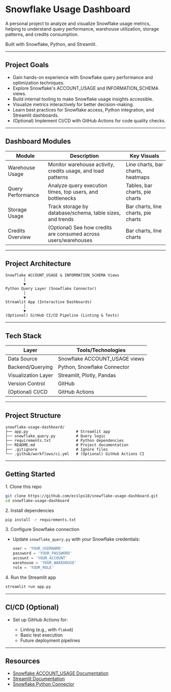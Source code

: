 # Snowflake Usage Dashboard

A personal project to analyze and visualize Snowflake usage metrics, helping to understand query performance, warehouse utilization, storage patterns, and credits consumption.

Built with Snowflake, Python, and Streamlit.

---

## Project Goals

* Gain hands-on experience with Snowflake query performance and optimization techniques.
* Explore Snowflake's ACCOUNT\_USAGE and INFORMATION\_SCHEMA views.
* Build internal tooling to make Snowflake usage insights accessible.
* Visualize metrics interactively for better decision-making.
* Learn best practices for Snowflake access, Python integration, and Streamlit dashboards.
* (Optional) Implement CI/CD with GitHub Actions for code quality checks.

---

## Dashboard Modules

| Module                    | Description                                                     | Key Visuals                         |
| ------------------------- | --------------------------------------------------------------- | ----------------------------------- |
| Warehouse Usage   | Monitor warehouse activity, credits usage, and load patterns    | Line charts, bar charts, heatmaps   |
| Query Performance | Analyze query execution times, top users, and bottlenecks       | Tables, bar charts, pie charts      |
| Storage Usage     | Track storage by database/schema, table sizes, and trends       | Bar charts, line charts, pie charts |
| Credits Overview  | (Optional) See how credits are consumed across users/warehouses | Bar charts, line charts             |

---

## Project Architecture

```
Snowflake ACCOUNT_USAGE & INFORMATION_SCHEMA Views
        │
        ▼
Python Query Layer (Snowflake Connector)
        │
        ▼
Streamlit App (Interactive Dashboards)
        │
        ▼
(Optional) GitHub CI/CD Pipeline (Linting & Tests)
```

---

## Tech Stack

| Layer               | Tools/Technologies             |
| ------------------- | ------------------------------ |
| Data Source         | Snowflake ACCOUNT\_USAGE views |
| Backend/Querying    | Python, Snowflake Connector    |
| Visualization Layer | Streamlit, Plotly, Pandas      |
| Version Control     | GitHub                         |
| (Optional) CI/CD    | GitHub Actions                 |

---

## Project Structure

```
snowflake-usage-dashboard/
├── app.py                     # Streamlit app
├── snowflake_query.py         # Query logic
├── requirements.txt           # Python dependencies
├── README.md                  # Project documentation
├── .gitignore                 # Ignore files
└── .github/workflows/ci.yml   # (Optional) GitHub Actions CI
```

---

## Getting Started

1️. Clone this repo

```bash
git clone https://github.com/ecslps18/snowflake-usage-dashboard.git
cd snowflake-usage-dashboard
```

2️. Install dependencies

```bash
pip install -r requirements.txt
```

3️. Configure Snowflake connection

* Update `snowflake_query.py` with your Snowflake credentials:

  ```python
  user = 'YOUR_USERNAME'
  password = 'YOUR_PASSWORD'
  account = 'YOUR_ACCOUNT'
  warehouse = 'YOUR_WAREHOUSE'
  role = 'YOUR_ROLE'
  ```

4️. Run the Streamlit app

```bash
streamlit run app.py
```

---

## CI/CD (Optional)

* Set up GitHub Actions for:

  * Linting (e.g., with `flake8`)
  * Basic test execution
  * Future deployment pipelines

---

## Resources

* [Snowflake ACCOUNT\_USAGE Documentation](https://docs.snowflake.com/en/sql-reference/account-usage.html)
* [Streamlit Documentation](https://docs.streamlit.io)
* [Snowflake Python Connector](https://docs.snowflake.com/en/developer-guide/python-connector/python-connector)
